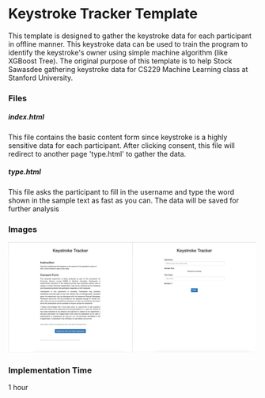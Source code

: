 # Keystroke Tracker Template

This template is designed to gather the keystroke data for each participant in offline manner. This keystroke data can be used to train the program to identify the keystroke's owner using simple machine algorithm (like XGBoost Tree). The original purpose of this template is to help Stock Sawasdee gathering keystroke data for CS229 Machine Learning class at Stanford University.

### Files

##### index.html

This file contains the basic content form since keystroke is a highly sensitive data for each participant. After clicking consent, this file will redirect to another page 'type.html' to gather the data.

##### type.html

This file asks the participant to fill in the username and type the word shown in the sample text as fast as you can. The data will be saved for further analysis

### Images

![alt text](./image.png) 

### Implementation Time

1 hour

